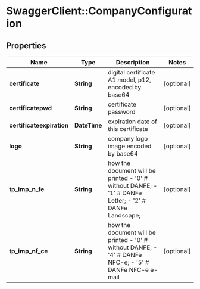# SwaggerClient::CompanyConfiguration

## Properties
Name | Type | Description | Notes
------------ | ------------- | ------------- | -------------
**certificate** | **String** | digital certificate A1 model, p12, encoded by base64 | [optional] 
**certificatepwd** | **String** | certificate password | [optional] 
**certificateexpiration** | **DateTime** | expiration date of this certificate | [optional] 
**logo** | **String** | company logo image encoded by base64 | [optional] 
**tp_imp_n_fe** | **String** | how the document will be printed - &#39;0&#39; # without DANFE; - &#39;1&#39; # DANFe Letter; - &#39;2&#39; # DANFe Landscape;  | [optional] 
**tp_imp_nf_ce** | **String** | how the document will be printed - &#39;0&#39; # without DANFE; - &#39;4&#39; # DANFe NFC-e; - &#39;5&#39; # DANFe NFC-e e-mail  | [optional] 


